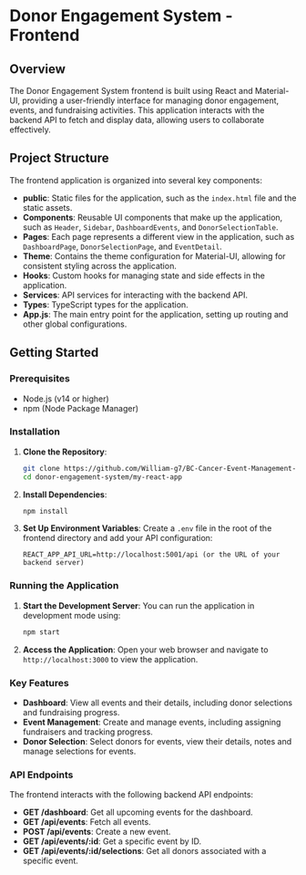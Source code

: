 # Donor Engagement System - Frontend

## Overview

The Donor Engagement System frontend is built using React and Material-UI, providing a user-friendly interface for managing donor engagement, events, and fundraising activities. This application interacts with the backend API to fetch and display data, allowing users to collaborate effectively.

## Project Structure

The frontend application is organized into several key components:

- **public**: Static files for the application, such as the `index.html` file and the static assets.
- **Components**: Reusable UI components that make up the application, such as `Header`, `Sidebar`, `DashboardEvents`, and `DonorSelectionTable`.
- **Pages**: Each page represents a different view in the application, such as `DashboardPage`, `DonorSelectionPage`, and `EventDetail`.
- **Theme**: Contains the theme configuration for Material-UI, allowing for consistent styling across the application.
- **Hooks**: Custom hooks for managing state and side effects in the application.
- **Services**: API services for interacting with the backend API.
- **Types**: TypeScript types for the application.
- **App.js**: The main entry point for the application, setting up routing and other global configurations.

## Getting Started

### Prerequisites

- Node.js (v14 or higher)
- npm (Node Package Manager)

### Installation

1. **Clone the Repository**:
   ```bash
   git clone https://github.com/William-g7/BC-Cancer-Event-Management-System.git
   cd donor-engagement-system/my-react-app
   ```

2. **Install Dependencies**:
   ```bash
   npm install
   ```

3. **Set Up Environment Variables**:
   Create a `.env` file in the root of the frontend directory and add your API configuration:
   ```plaintext
   REACT_APP_API_URL=http://localhost:5001/api (or the URL of your backend server)
   ```

### Running the Application

1. **Start the Development Server**:
   You can run the application in development mode using:
   ```bash
   npm start
   ```

2. **Access the Application**:
   Open your web browser and navigate to `http://localhost:3000` to view the application.

### Key Features

- **Dashboard**: View all events and their details, including donor selections and fundraising progress.
- **Event Management**: Create and manage events, including assigning fundraisers and tracking progress.
- **Donor Selection**: Select donors for events, view their details, notes and manage selections for events.

### API Endpoints

The frontend interacts with the following backend API endpoints:

- **GET /dashboard**: Get all upcoming events for the dashboard.
- **GET /api/events**: Fetch all events.
- **POST /api/events**: Create a new event.
- **GET /api/events/:id**: Get a specific event by ID.
- **GET /api/events/:id/selections**: Get all donors associated with a specific event.

